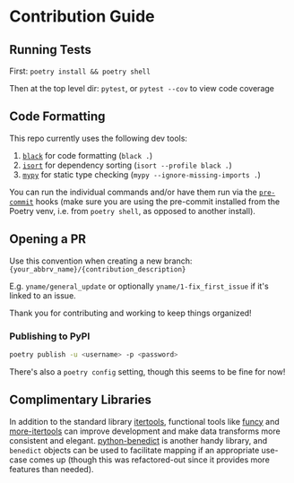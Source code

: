 # Contribution Guide

## Running Tests
First: `poetry install && poetry shell`

Then at the top level dir: `pytest`, or `pytest --cov` to view code coverage

## Code Formatting
This repo currently uses the following dev tools:
1. [`black`](https://github.com/psf/black) for code formatting (`black .`)
2. [`isort`](https://github.com/PyCQA/isort) for dependency sorting (`isort --profile black .`)
3. [`mypy`](https://github.com/python/mypy) for static type checking (`mypy --ignore-missing-imports .`)

You can run the individual commands and/or have them run via the [`pre-commit`](https://github.com/pre-commit/pre-commit) hooks (make sure you are using the pre-commit installed from the Poetry venv, i.e. from `poetry shell`, as opposed to another install).

## Opening a PR
Use this convention when creating a new branch: `{your_abbrv_name}/{contribution_description}`

E.g. `yname/general_update` or optionally `yname/1-fix_first_issue` if it's linked to an issue.

Thank you for contributing and working to keep things organized!

### Publishing to PyPI

```bash
poetry publish -u <username> -p <password>
```

There's also a `poetry config` setting, though this seems to be fine for now!

## Complimentary Libraries
In addition to the standard library [itertools](https://docs.python.org/3/library/itertools.html), functional tools like [funcy](https://github.com/Suor/funcy) and [more-itertools](https://github.com/more-itertools/more-itertools) can improve development and make data transforms more consistent and elegant. [python-benedict](https://github.com/fabiocaccamo/python-benedict) is another handy library, and `benedict` objects can be used to facilitate mapping if an appropriate use-case comes up (though this was refactored-out since it provides more features than needed).
